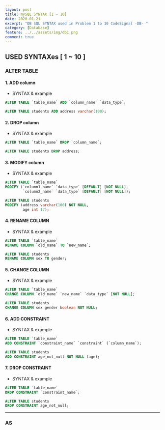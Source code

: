```yaml
---
layout: post
title: mySQL SYNTAX [1 ~ 10]
date: 2020-01-21
excerpt: "DB SQL SYNTAX used in Problem 1 to 10 CodeSignal -DB- "
category: [Database]
feature: ../../assets/img/db1.png
comment: true
---
```


## USED SYNTAXes [ 1 ~ 10 ]

### ALTER TABLE

#### 1. ADD column
- SYNTAX & example
~~~sql
ALTER TABLE `table_name` ADD `column_name` `data_type`;

ALTER TABLE students ADD address varchar(100);
~~~

#### 2. DROP column
- SYNTAX & example
```sql
ALTER TABLE `table_name` DROP `column_name`;

ALTER TABLE students DROP address;
```

#### 3. MODIFY column
- SYNTAX & example
```sql
ALTER TABLE `table_name` 
MODIFY (`column1_name` `data_type` [DEFAULT] [NOT NULL],
        `column2_name` `data_type` [DEFAULT] [NOT NULL]);

ALTER TABLE students 
MODIFY (address varchar(100) NOT NULL,
        age int 17);
```

#### 4. RENAME COLUMN
- SYNTAX & example
```sql
ALTER TABLE `table_name` 
RENAME COLUMN `old_name` TO `new_name`;

ALTER TABLE students 
RENAME COLUMN sex TO gender;
```

#### 5. CHANGE COLUMN
- SYNTAX & example
```sql
ALTER TABLE `table_name`
CHANGE COLUMN `old_name` `new_name` `data_type` [NOT NULL];

ALTER TABLE students
CHANGE COLUMN sex gender boolean NOT NULL;
```

#### 6. ADD CONSTRAINT
- SYNTAX & example
```sql
ALTER TABLE `table_name`
ADD CONSTRAINT `constraint_name` `constraint` (`column_name`);

ALTER TABLE students
ADD CONSTRAINT age_not_null NOT NULL (age);
```

#### 7. DROP CONSTRAINT
- SYNTAX & example
```sql
ALTER TABLE `table_name`
DROP CONSTRAINT `constraint_name`;

ALTER TABLE students
DROP CONSTRAINT age_not_null;
```

-----------------------------------------
### AS
